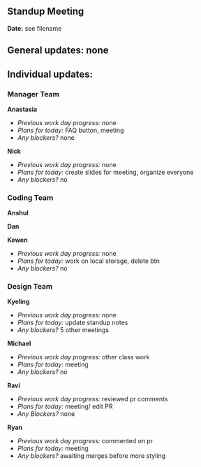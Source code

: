 ## Standup Meeting  
**Date:**  see filename

## General updates:  none
 

## Individual updates:  

### Manager Team  
**Anastasia**  
+ *Previous work day progress:*
none
+ *Plans for today:*
FAQ button, meeting
+ *Any blockers?*
none
 
**Nick**  
+ *Previous work day progress:* none
+ *Plans for today:* create slides for meeting, organize everyone
+ *Any blockers?* no

### Coding Team  

**Anshul**  

**Dan**  

**Kewen**  
+ *Previous work day progress:* none
+ *Plans for today:* work on local storage, delete btn
+ *Any blockers?* no

### Design Team  

**Kyeling**  
+ *Previous work day progress:* none
+ *Plans for today:* update standup notes
+ *Any blockers?* 5 other meetings

**Michael**  
+ *Previous work day progress:*
other class work
+ *Plans for today:*
meeting
+ *Any blockers?* no

**Ravi**  
+ *Previous work day progress:*
reviewed pr comments
+ *Plans for today:*
meeting/ edit PR
+ *Any Blockers?* none

**Ryan**  
+ *Previous work day progress:*
commented on pr
+ *Plans for today:*
meeting
+ *Any blockers?* awaiting merges before more styling
